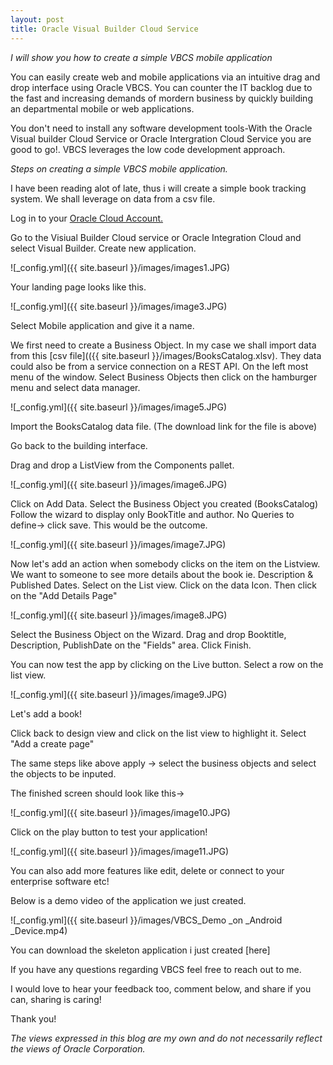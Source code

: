 ```yaml
---
layout: post
title: Oracle Visual Builder Cloud Service
---
```

*I will show you how to create a simple VBCS mobile application*

You can easily create web and mobile applications via an intuitive drag and drop interface using Oracle VBCS. You can counter the IT backlog due to the fast and increasing demands of mordern business by quickly building an departmental mobile or web applications.

You don't need to install any software development tools-With the Oracle Visual builder Cloud Service or Oracle Intergration Cloud Service you are good to go!. 
VBCS leverages the low code development approach. 

*Steps on creating a simple VBCS mobile application.*

I have been reading alot of late, thus i will create a simple book tracking system. We shall leverage on data from a csv file.

Log in to your [Oracle Cloud Account.](https://cloud.oracle.com/home)

Go to the Visiual Builder Cloud service or Oracle Integration Cloud and select Visual Builder.
Create new application.

![_config.yml]({{ site.baseurl }}/images/images1.JPG)

Your landing page looks like this. 

![_config.yml]({{ site.baseurl }}/images/image3.JPG)

Select Mobile application and give it a name.

We first need to create a Business Object. In my case we shall import data from this [csv file](({{ site.baseurl }}/images/BooksCatalog.xlsv). They data could also be from a service connection on a REST API. 
On the left most menu of the window. Select Business Objects then click on the hamburger menu and select data manager. 

![_config.yml]({{ site.baseurl }}/images/image5.JPG)

Import the BooksCatalog data file. (The download link for the file is above)

Go back to the building interface. 

Drag and drop a ListView from the Components pallet. 

![_config.yml]({{ site.baseurl }}/images/image6.JPG)

Click on Add Data.
Select the Business Object you created (BooksCatalog) 
Follow the wizard to display only BookTitle and author. 
No Queries to define-> click save.
This would be the outcome.

![_config.yml]({{ site.baseurl }}/images/image7.JPG)

Now let's add an action when somebody clicks on the item on the Listview. We want to someone to see more details about the book ie. Description & Published Dates.
Select on the List view. Click on the data Icon. Then click on the "Add Details Page"

![_config.yml]({{ site.baseurl }}/images/image8.JPG)

Select the Business Object on the Wizard.
Drag and drop Booktitle, Description, PublishDate on the "Fields" area.
Click Finish.

You can now test the app by clicking on the Live button. Select a row on the list view.

![_config.yml]({{ site.baseurl }}/images/image9.JPG)

Let's add a book! 

Click back to design view and click on the list view to highlight it. Select "Add a create page"

The same steps like above apply -> select the business objects and select the objects to be inputed. 

The finished screen should look like this-> 

![_config.yml]({{ site.baseurl }}/images/image10.JPG)

Click on the play button to test your application!

![_config.yml]({{ site.baseurl }}/images/image11.JPG)

You can also add more features like edit, delete or connect to your enterprise software etc!

Below is a demo video of the application we just created.

![_config.yml]({{ site.baseurl }}/images/VBCS_Demo _on _Android _Device.mp4)

You can download the skeleton application i just created [here]

If you have any questions regarding VBCS feel free to reach out to me. 

I would love to hear your feedback too, comment below, and share if you can, sharing is caring! 

Thank you!

*The views expressed in this blog are my own and do not necessarily reflect the views of Oracle Corporation.*






